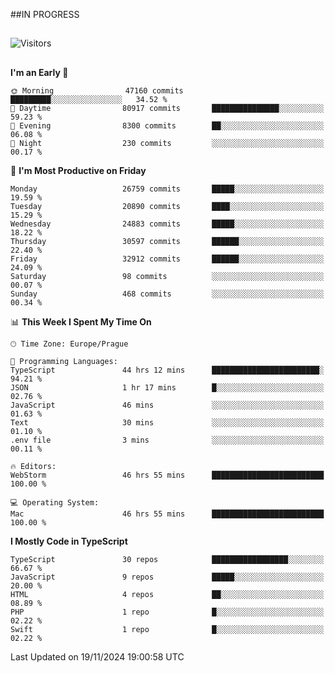 ##IN PROGRESS
##
![Visitors](https://komarev.com/ghpvc/?username=petrbui&style=for-the-badge&label=Visitors+👀)



##
<!--
[![My GitHub stats](https://github-readme-stats.vercel.app/api?username=petrbui&theme=github_dark)](https://github.com/anuraghazra/github-readme-stats)

[![My wakatime stats](https://github-readme-stats.vercel.app/api/wakatime?username=petrbui&theme=github_dark)](https://github.com/anuraghazra/github-readme-stats)
-->
<!--START_SECTION:waka-->
**I'm an Early 🐤** 

```text
🌞 Morning                47160 commits       █████████░░░░░░░░░░░░░░░░   34.52 % 
🌆 Daytime                80917 commits       ███████████████░░░░░░░░░░   59.23 % 
🌃 Evening                8300 commits        ██░░░░░░░░░░░░░░░░░░░░░░░   06.08 % 
🌙 Night                  230 commits         ░░░░░░░░░░░░░░░░░░░░░░░░░   00.17 % 
```
📅 **I'm Most Productive on Friday** 

```text
Monday                   26759 commits       █████░░░░░░░░░░░░░░░░░░░░   19.59 % 
Tuesday                  20890 commits       ████░░░░░░░░░░░░░░░░░░░░░   15.29 % 
Wednesday                24883 commits       █████░░░░░░░░░░░░░░░░░░░░   18.22 % 
Thursday                 30597 commits       ██████░░░░░░░░░░░░░░░░░░░   22.40 % 
Friday                   32912 commits       ██████░░░░░░░░░░░░░░░░░░░   24.09 % 
Saturday                 98 commits          ░░░░░░░░░░░░░░░░░░░░░░░░░   00.07 % 
Sunday                   468 commits         ░░░░░░░░░░░░░░░░░░░░░░░░░   00.34 % 
```


📊 **This Week I Spent My Time On** 

```text
🕑︎ Time Zone: Europe/Prague

💬 Programming Languages: 
TypeScript               44 hrs 12 mins      ████████████████████████░   94.21 % 
JSON                     1 hr 17 mins        █░░░░░░░░░░░░░░░░░░░░░░░░   02.76 % 
JavaScript               46 mins             ░░░░░░░░░░░░░░░░░░░░░░░░░   01.63 % 
Text                     30 mins             ░░░░░░░░░░░░░░░░░░░░░░░░░   01.10 % 
.env file                3 mins              ░░░░░░░░░░░░░░░░░░░░░░░░░   00.11 % 

🔥 Editors: 
WebStorm                 46 hrs 55 mins      █████████████████████████   100.00 % 

💻 Operating System: 
Mac                      46 hrs 55 mins      █████████████████████████   100.00 % 
```

**I Mostly Code in TypeScript** 

```text
TypeScript               30 repos            █████████████████░░░░░░░░   66.67 % 
JavaScript               9 repos             █████░░░░░░░░░░░░░░░░░░░░   20.00 % 
HTML                     4 repos             ██░░░░░░░░░░░░░░░░░░░░░░░   08.89 % 
PHP                      1 repo              █░░░░░░░░░░░░░░░░░░░░░░░░   02.22 % 
Swift                    1 repo              █░░░░░░░░░░░░░░░░░░░░░░░░   02.22 % 
```




 Last Updated on 19/11/2024 19:00:58 UTC
<!--END_SECTION:waka-->
